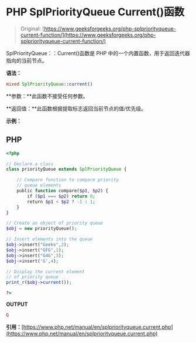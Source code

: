 # PHP SplPriorityQueue Current()函数

> Original: [https://www.geeksforgeeks.org/php-splpriorityqueue-current-function/](https://www.geeksforgeeks.org/php-splpriorityqueue-current-function/)

SplPriorityQueue：：Current()函数是 PHP 中的一个内置函数，用于返回迭代器指向的当前节点。

**语法：**

```php
mixed SplPriorityQueue::current()
```

**参数：**此函数不接受任何参数。

**返回值：**此函数根据提取标志返回当前节点的值/优先级。

**示例：**

## PHP

```php
<?php

// Declare a class
class priorityQueue extends SplPriorityQueue {

    // Compare function to compare priority
    // queue elements
    public function compare($p1, $p2) {
        if ($p1 === $p2) return 0;
        return $p1 < $p2 ? -1 : 1;
    }
}

// Create an object of priority queue
$obj = new priorityQueue();

// Insert elements into the queue
$obj->insert("Geeks",2);
$obj->insert("GFG",1);
$obj->insert("G4G",3);
$obj->insert('G',4);

// Display the current element
// of priority queue
print_r($obj->current());

?>
```

**OUTPUT**

```php
G
```

**引用：**[https://www.php.net/manual/en/splpriorityqueue.current.php](https://www.php.net/manual/en/splpriorityqueue.current.php)